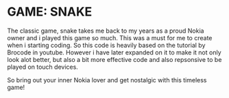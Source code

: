 # GAME: SNAKE

The classic game, snake takes me back to my years as a proud Nokia owner and i played this game so much.
This was a must for me to create when i starting coding. So this code is heavily based on the tutorial by Brocode in youtube. However i have later expanded on it to make it not only look alot better, but also a bit more effective code and also repsonsive to be played on touch devices.

So bring out your inner Nokia lover and get nostalgic with this timeless game!

